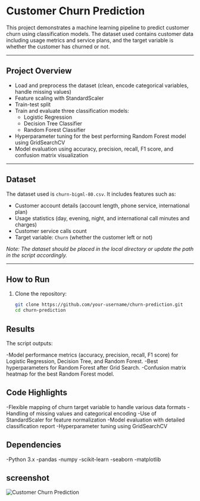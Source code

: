 # Customer Churn Prediction

This project demonstrates a machine learning pipeline to predict customer churn using classification models. The dataset used contains customer data including usage metrics and service plans, and the target variable is whether the customer has churned or not.

---

## Project Overview

- Load and preprocess the dataset (clean, encode categorical variables, handle missing values)
- Feature scaling with StandardScaler
- Train-test split
- Train and evaluate three classification models:
  - Logistic Regression
  - Decision Tree Classifier
  - Random Forest Classifier
- Hyperparameter tuning for the best performing Random Forest model using GridSearchCV
- Model evaluation using accuracy, precision, recall, F1 score, and confusion matrix visualization

---

## Dataset

The dataset used is `churn-bigml-80.csv`. It includes features such as:

- Customer account details (account length, phone service, international plan)
- Usage statistics (day, evening, night, and international call minutes and charges)
- Customer service calls count
- Target variable: `Churn` (whether the customer left or not)

*Note: The dataset should be placed in the local directory or update the path in the script accordingly.*

---

## How to Run

1. Clone the repository:
   ```bash
   git clone https://github.com/your-username/churn-prediction.git
   cd churn-prediction

## Results

The script outputs:

-Model performance metrics (accuracy, precision, recall, F1 score) for Logistic Regression, Decision Tree, and Random Forest.
-Best hyperparameters for Random Forest after Grid Search.
-Confusion matrix heatmap for the best Random Forest model.

## Code Highlights

-Flexible mapping of churn target variable to handle various data formats
-Handling of missing values and categorical encoding
-Use of StandardScaler for feature normalization
-Model evaluation with detailed classification report
-Hyperparameter tuning using GridSearchCV

## Dependencies

-Python 3.x
-pandas
-numpy
-scikit-learn
-seaborn
-matplotlib

## screenshot

![Customer Churn Prediction](dd.png)
